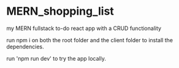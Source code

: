 # MERN_shopping_list
my MERN fullstack to-do react app with a CRUD functionality 

run npm i on both the root folder and the client folder to install the dependencies.

run 'npm run dev' to try the app locally.
